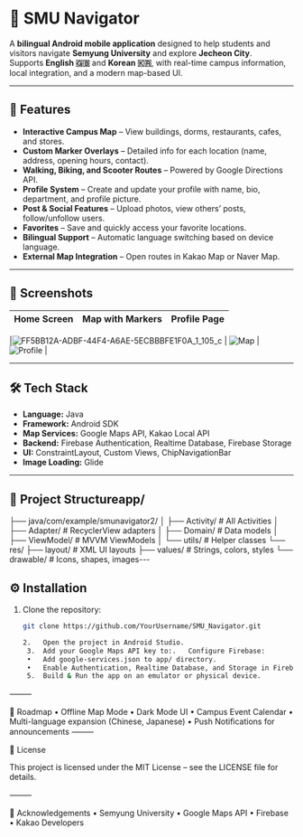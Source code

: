 # 📍 SMU Navigator

A **bilingual Android mobile application** designed to help students and visitors navigate **Semyung University** and explore **Jecheon City**.  
Supports **English 🇬🇧** and **Korean 🇰🇷**, with real-time campus information, local integration, and a modern map-based UI.

---

## 🚀 Features

- **Interactive Campus Map** – View buildings, dorms, restaurants, cafes, and stores.
- **Custom Marker Overlays** – Detailed info for each location (name, address, opening hours, contact).
- **Walking, Biking, and Scooter Routes** – Powered by Google Directions API.
- **Profile System** – Create and update your profile with name, bio, department, and profile picture.
- **Post & Social Features** – Upload photos, view others’ posts, follow/unfollow users.
- **Favorites** – Save and quickly access your favorite locations.
- **Bilingual Support** – Automatic language switching based on device language.
- **External Map Integration** – Open routes in Kakao Map or Naver Map.

---

## 📸 Screenshots

| Home Screen | Map with Markers | Profile Page |
|-------------|------------------|--------------|


|![FF5BB12A-ADBF-44F4-A6AE-5ECBBBFE1F0A_1_105_c](https://github.com/user-attachments/assets/e215269b-48f0-41fa-8042-ca1728b717fc) | ![Map](assets/screenshots/map.png) | ![Profile](assets/screenshots/profile.png) |

---

## 🛠 Tech Stack

- **Language:** Java
- **Framework:** Android SDK
- **Map Services:** Google Maps API, Kakao Local API
- **Backend:** Firebase Authentication, Realtime Database, Firebase Storage
- **UI:** ConstraintLayout, Custom Views, ChipNavigationBar
- **Image Loading:** Glide

---

## 📂 Project Structureapp/
├── java/com/example/smunavigator2/
│   ├── Activity/        # All Activities
│   ├── Adapter/         # RecyclerView adapters
│   ├── Domain/          # Data models
│   ├── ViewModel/       # MVVM ViewModels
│   └── utils/           # Helper classes
└── res/
├── layout/          # XML UI layouts
├── values/          # Strings, colors, styles
└── drawable/        # Icons, shapes, images---

## ⚙️ Installation

1. Clone the repository:
   ```bash
   git clone https://github.com/YourUsername/SMU_Navigator.git

   2.	Open the project in Android Studio.
	3.	Add your Google Maps API key to:.	Configure Firebase:
	•	Add google-services.json to app/ directory.
	•	Enable Authentication, Realtime Database, and Storage in Firebase Console.
	5.	Build & Run the app on an emulator or physical device.

⸻

📅 Roadmap
	•	Offline Map Mode
	•	Dark Mode UI
	•	Campus Event Calendar
	•	Multi-language expansion (Chinese, Japanese)
	•	Push Notifications for announcements
⸻

📜 License

This project is licensed under the MIT License – see the LICENSE file for details.

⸻

🙌 Acknowledgements
	•	Semyung University
	•	Google Maps API
	•	Firebase
	•	Kakao Developers
